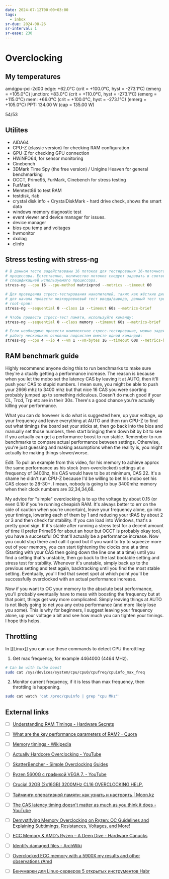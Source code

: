 ```yaml
---
date: 2024-07-12T00:00+03:00
tags:
  - inbox
sr-due: 2024-08-26
sr-interval: 1
sr-ease: 230
---
```


# Overclocking

## My temperatures

amdgpu-pci-2d00
edge:         +62.0°C  (crit = +100.0°C, hyst = -273.1°C)
                       (emerg = +105.0°C)
junction:     +83.0°C  (crit = +110.0°C, hyst = -273.1°C)
                       (emerg = +115.0°C)
mem:          +66.0°C  (crit = +100.0°C, hyst = -273.1°C)
                       (emerg = +105.0°C)
PPT:         134.00 W  (cap = 135.00 W)

54/53

## Utilites

- AIDA64
- CPU-Z (classic version) for checking RAM configuration
- GPU-Z for checking GPU connection
- HWiNFO64, for sensor monitoring
- Cinebench
- 3DMark Time Spy (the free version) / Unigine Heaven for general benchmarking
- OCCT, Prime95, FurMark, Cinebench for stress testing
- FurMark
- Memtest86 to test RAM
- testdisk, rlab
- crystal disk info + CrystalDiskMark - hard drive check, shows the smart data
- windows memory diagnostic test
- event viewer and device manager for issues.
- device manager
- bios cpu temp and voltages
- hwmonitor
- dxdiag
- clinfo


## Stress testing with stress-ng

```sh
# В данном тесте задействованы 16 потоков для тестирования 16-поточного
# процессора. Естественно, количество потоков следует задавать в соответствии со
# спецификацией используемого процессора.
stress-ng --cpu 16 --cpu-method matrixprod --metrics --timeout 60

# Для проведения стресс-тестирования накопителей, таких как жёсткие диски, можно
# для начала провести низкоуровневый тест ввода/вывода, данный тест требует
# root-прав:
stress-ng --sequential 0 --class io --timeout 60s --metrics-brief

# Чтобы провести стресс-тест памяти, используйте команду:
stress-ng --sequential 0 --class memory --timeout 60s --metrics-brief

# Если необходимо провести комплексное стресс-тестирование, можно задействовать
# работу нескольких основных подсистем вместе одной командой:
stress-ng --cpu 4 --io 4 --vm 1 --vm-bytes 1G --timeout 60s --metrics-brief
```

## RAM benchmark guide

Highly recommend anyone doing this to run benchmarks to make sure they're
a[](https://www.quora.com/What-are-the-key-performance-parameters-of-RAM)
ctually getting a performance increase. The reason is because when you let the
mobo set the latency CAS by leaving it at AUTO, then it'll push your CAS to
stupid numbers. I mean sure, you might be able to push your 2666 mhz to 3400 mhz
but that nice 16 CAS you were sporting probably jumped up to something
ridiculous. Doesn't do much good if your CL, Trcd, Trp etc are in their 30s.
There's a good chance you're actually killing your performance.

What you can do however is do what is suggested here, up your voltage, up your
frequency and leave everything at AUTO and then run CPU-Z to find out what
timings the board set your sticks at, then go back into the bios and manually
set those numbers, then start bringing them down bit by bit to see if you
actually can get a performance boost to run stable. Remember to run benchmarks
to compare actual performance between settings. Otherwise, you're just guessing
and making assumptions when the reality is, you might actually be making things
slower/worse.

Edit: To pull an example from this video, for his memory to achieve approx the
same performance as his stock (non-overclocked) settings at a frequency of
3400hz, his CAS would have to be at minimum, CAS 22. It's a shame he didn't run
CPU-Z because I'd be willing to bet his mobo set his CAS closer to 28-30+. I
mean, nobody is going to buy 3400mhz memory when their clock numbers are
32,34,34,68.

My advice for "simple" overclocking is to up the voltage by about 0.15 (or even
0.10 if you're running cheapish RAM. It's always better to err on the side of
caution when you're uncertain), leave your frequency alone, go into your
timings, lowering each of them by 1 and reducing your tRAS by about 2 or 3 and
then check for stability. If you can load into Windows, that's a pretty good
sign. If it's stable after running a stress test for a decent amount of time (I
prefer Prime95 for about an hour but OCCT is probably okay too), you have a
successful OC that'll actually be a performance increase. Now you could stop
there and call it good but if you want to try to squeeze more out of your
memory, you can start tightening the clocks one at a time (Starting with your
CAS then going down the line one at a time) until you find a setting that's
unstable, then go back to the last bootable setting and stress test for
stability. Whenever it's unstable, simply back up to the previous setting and
test again, backtracking until you find the most stable setting. Eventually,
you'll find that sweet spot at which point you'll be successfully overclocked
with an actual performance increase.

Now if you want to OC your memory to the absolute best performance, you'll
probably eventually have to mess with boosting the frequency but at that point,
things get way more complicated. Simply leaving things at AUTO is not likely
going to net you any extra performance (and more likely lose you some). This is
why for beginners, I suggest leaving your frequency alone, up your voltage a bit
and see how much you can tighten your timings. I hope this helps.

## Throttling

In [[Linux]] you can use these commands to detect CPU thorottling:

1. Get max frequency, for example 4464000 (4464 MHz).

```bash
# Can be with turbo boost
sudo cat /sys/devices/system/cpu/cpu0/cpufreq/cpuinfo_max_freq
```

2. Monitor current frequency, if it is less than max frequency, then
   throttling is happening.

```bash
sudo cat watch 'cat /proc/cpuinfo | grep "cpu MHz"'
```

## External links

- [ ] [Understanding RAM Timings - Hardware Secrets](https://hardwaresecrets.com/understanding-ram-timings/)
- [ ] [What are the key performance parameters of RAM? - Quora](https://www.quora.com/What-are-the-key-performance-parameters-of-RAM)
- [ ] [Memory timings - Wikipedia](https://en.wikipedia.org/wiki/Memory_timings)

- [ ] [Actually Hardcore Overclocking - YouTube](https://youtube.com/@ActuallyHardcoreOverclocking)
- [ ] [SkatterBencher - Simple Overclocking Guides](https://skatterbencher.com/)
- [ ] [Ryzen 5600G с графикой VEGA 7. - YouTube](https://www.youtube.com/watch?v=nvz80thkN14)
- [ ] [Crucial 32GB (2x16GB) 3200MHz CL16 OVERCLOCKING HELP.](https://www.reddit.com/r/overclocking/comments/113xo0y/crucial_32gb_2x16gb_3200mhz_cl16_overclocking_help/)
- [ ] [Тайминги оперативной памяти: как узнать и настроить | Moon.kz](https://moon.kz/blog/taymingi-operativnoy-pamyati/)
- [ ] [The CAS latency timing doesn't matter as much as you think it does - YouTube](https://www.youtube.com/watch?v=pgb8N23tsfA)
- [ ] [Demystifying Memory Overclocking on Ryzen: OC Guidelines and Explaining Subtimings, Resistances, Voltages, and More!](https://www.reddit.com/r/overclocking/comments/ahs5a2/demystifying_memory_overclocking_on_ryzen_oc/)
- [ ] [ECC Memory & AMD’s Ryzen – A Deep Dive - Hardware Canucks](https://hardwarecanucks.com/cpu-motherboard/ecc-memory-amds-ryzen-deep-dive/)
- [ ] [Identify damaged files - ArchWiki](https://wiki.archlinux.org/title/Identify_damaged_files)
- [ ] [Overclocked ECC memory with a 5900X my results and other observations  rAmd](https://www.reddit.com/r/Amd/comments/lf3i6b/overclocked_ecc_memory_with_a_5900x_my_results/)
- [ ] [Бенчмарки для Linux-серверов 5 открытых инструментов  Habr](https://habr.com/en/companies/1cloud/articles/455834/)

